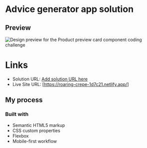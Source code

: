 # Advice generator app solution

## Preview

![Design preview for the Product preview card component coding challenge](./design/Web-capture.png)




# Links

- Solution URL: [Add solution URL here](https://your-solution-url.com)
- Live Site URL: [https://roaring-crepe-1d7c21.netlify.app/]
## My process

### Built with

- Semantic HTML5 markup
- CSS custom properties
- Flexbox
- Mobile-first workflow


